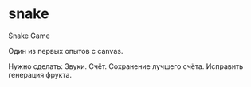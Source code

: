 
# snake
Snake Game

Один из первых опытов с canvas.

Нужно сделать:
Звуки.
Счёт.
Сохранение лучшего счёта.
Исправить генерация фрукта.
